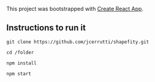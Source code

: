 This project was bootstrapped with [Create React App](https://github.com/facebook/create-react-app).

## Instructions to run it

```
git clone https://github.com/jcerrutti/shapefity.git
```

```
cd /folder
```

```
npm install
```

```
npm start
```
